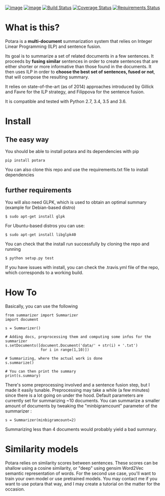 [![image](https://img.shields.io/pypi/v/potara.svg)](https://pypi.org/project/potara/)
[![image](https://img.shields.io/pypi/pyversions/potara.svg)](https://pypi.org/project/potara/)
[![Build Status](https://travis-ci.org/sildar/potara.svg?branch=master)](https://travis-ci.org/sildar/potara)
[![Coverage Status](https://coveralls.io/repos/sildar/potara/badge.png?branch=master)](https://coveralls.io/r/sildar/potara?branch=master)
[![Requirements Status](https://requires.io/github/sildar/potara/requirements.svg?branch=master)](https://requires.io/github/sildar/potara/requirements/?branch=master)


# What is this?

Potara is a **multi-document** summarization system that relies on Integer
Linear Programming (ILP) and sentence fusion.

Its goal is to summarize a set of related documents in a few sentences.
It proceeds by **fusing similar** sentences in order to create sentences
that are either shorter or more informative than those found in the
documents.
It then uses ILP in order to **choose the best set of sentences, fused
or not**, that will compose the resulting summary.

It relies on state-of-the-art (as of 2014) approaches introduced by Gillick and
Favre for the ILP strategy, and Filippova for the sentence fusion.

It is compatible and tested with Python 2.7, 3.4, 3.5 and 3.6.

# Install

## The easy way

You should be able to install potara and its dependencies with pip

```
pip install potara
```

You can also clone this repo and use the requirements.txt file to install dependencies

## further requirements

You will also need GLPK, which is used to obtain an optimal summary
(example for Debian-based distro)

```
$ sudo apt-get install glpk
```

For Ubuntu-based distros you can use:
```
$ sudo apt-get install libglpk40
```

You can check that the install run successfully by cloning the repo and running

```
$ python setup.py test
```

If you have issues with install, you can check the .travis.yml file of the repo, which corresponds to a working build.

# How To

Basically, you can use the following

```
from summarizer import Summarizer
import document

s = Summarizer()

# Adding docs, preprocessing them and computing some infos for the summarizer
s.setDocuments([document.Document('data/' + str(i) + '.txt')
                for i in range(1,10)])
       
# Summarizing, where the actual work is done
s.summarize()

# You can then print the summary
print(s.summary)
```

There's some preprocessing involved and a sentence fusion step, but I
made it easily tunable. Preprocessing may take a while (a few minutes)
since there is a lot going on under the hood. Default parameters are 
currently set for summarizing ~10 documents. You can summarize a smaller
amount of documents by tweaking the "minbigramcount" parameter of the
summarizer :

`s = Summarizer(minbigramcount=2)`

Summarizing less than 4 documents would probably yield a bad
summary.

# Similarity models

Potara relies on similarity scores between sentences. These scores
can be shallow using a cosine similarity, or "deep" using gensim
Word2Vec semantic representation of words.
For the second use case, you'll want to train your own model or use
pretrained models. You may contact me if you want to use potara that way,
and I may create a tutorial on the matter for the occasion.
